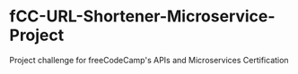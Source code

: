 # fCC-URL-Shortener-Microservice-Project
Project challenge for freeCodeCamp's APIs and Microservices Certification
